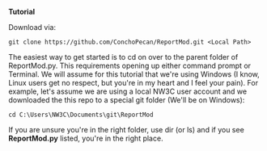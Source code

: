 **Tutorial**

Download via:

	git clone https://github.com/ConchoPecan/ReportMod.git <Local Path>

The easiest way to get started is to cd on over to the parent folder of ReportMod.py. This requirements opening up either command prompt or Terminal. We will assume for this tutorial that we're using Windows (I know, Linux users get no respect, but you're in my heart and I feel your pain). For example, let's assume we are using a local NW3C user account and we downloaded the this repo to a special git folder (We'll be on Windows):

	cd C:\Users\NW3C\Documents\git\ReportMod

If you are unsure you're in the right folder, use dir (or ls) and if you see **ReportMod.py** listed, you're in the right place.
